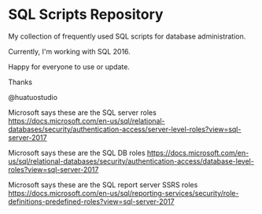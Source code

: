 # SQL Scripts Repository

My collection of frequently used SQL scripts for database administration.

Currently, I'm working with SQL 2016.

Happy for everyone to use or update.

Thanks

@huatuostudio

Microsoft says these are the SQL server roles
https://docs.microsoft.com/en-us/sql/relational-databases/security/authentication-access/server-level-roles?view=sql-server-2017

Microsoft says these are the SQL DB roles
https://docs.microsoft.com/en-us/sql/relational-databases/security/authentication-access/database-level-roles?view=sql-server-2017

Microsoft says these are the SQL report server SSRS roles
https://docs.microsoft.com/en-us/sql/reporting-services/security/role-definitions-predefined-roles?view=sql-server-2017
